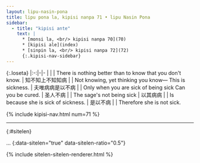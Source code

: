 ```yaml
---
layout: lipu-nasin-pona
title: lipu pona la, kipisi nanpa 71 • lipu Nasin Pona
sidebar:
  - title: "kipisi ante"
    text: |
      * [monsi la, <br/> kipisi nanpa 70](70)
      * [kipisi ale](index)
      * [sinpin la, <br/> kipisi nanpa 72](72)
      {:.kipisi-nav-sidebar}
---
```


{:.loseta}
|:-:|-|-
|  |  | There is nothing better than to know that you don't know.
| 知不知上<wbr/>不知知病 |  | Not knowing, yet thinking you know— This is sickness.
| 夫唯病病<wbr/>是以不病     |  | Only when you are sick of being sick Can you be cured.
| 圣人不病               |  | The sage's not being sick
| 以其病病               |  | Is because she is sick of sickness.
| 是以不病               |  | Therefore she is not sick.

{% include kipisi-nav.html num=71 %}

-------
{:#sitelen}

...
{:data-sitelen="true" data-sitelen-ratio="0.5"}

{% include sitelen-sitelen-renderer.html %}

